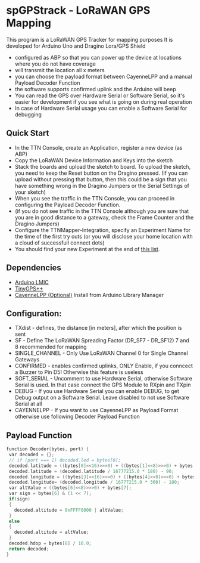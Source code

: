 # spGPStrack - LoRaWAN GPS Mapping

This program is a LoRaWAN GPS Tracker for mapping purposes
It is developed for Arduino Uno and Dragino Lora/GPS Shield
  - configured as ABP so that you can power up the device at locations where you do not have coverage
  - will transmit the location all x meters
  - you can choose the payload format between CayenneLPP and a manual Payload Decoder Function
  - the software supports confirmed uplink and the Arduino will beep
  - You can read the GPS over Hardware Serial or Software Serial, so it's easier for development if you see what is going on during real operation
  - In case of Hardware Serial usage you can enable a Software Serial for debugging

 ## Quick Start
  - In the TTN Console, create an Application, register a new device (as ABP)
  - Copy the LoRaWAN Device Information and Keys into the sketch
  - Stack the boards and upload the sketch to board. To upload the sketch, you need to keep the Reset button on the Dragino pressed.
  (If you can upload without pressing that button, then this could be a sign that you have something wrong in the Dragino Jumpers or the Serial Settings of your sketch)
  - When you see the traffic in the TTN Console, you can proceed in configuring the Payload Decoder Function.
  - (if you do not see traffic in the TTN Console although you are sure that you are in good distance to a gateway, check the Frame Counter and the Dragino Jumpers)
  - Configure the TTNMapper-Integration, specify an Experiment Name for the time of the first try outs 
  (or you will disclose your home location with a cloud of successfull connect dots)
  - You should find your new Experiment at the end of [this list](https://ttnmapper.org/experiments/list_all.php).

 ## Dependencies
  - [Arduino LMIC](https://github.com/matthijskooijman/arduino-lmic)
  - [TinyGPS++](http://arduiniana.org/libraries/tinygpsplus/)
  - [CayenneLPP (Optional)](https://www.thethingsnetwork.org/docs/devices/arduino/api/cayennelpp.html) Install from Arduino Library Manager

 ## Configuration:
  - TXdist - defines, the distance [in meters], after which the position is sent
  - SF - Define The LoRaWAN Spreading Factor (DR_SF7 - DR_SF12) 7 and 8 recommended for mapping
  - SINGLE_CHANNEL - Only Use LoRaWAN Channel 0 for Single Channel Gateways
  - CONFIRMED - enables confirmed uplinks, ONLY Enable, if you conncect a Buzzer to Pin D5! Otherwise this feature is useless
  - SOFT_SERIAL - Uncomment to use Hardware Serial, otherwise Software Serial is used. In that case connect the GPS Module to RXpin and TXpin
  - DEBUG - If you use Hardware Serial you can enable DEBUG, to get Debug output on a Software Serial. Leave disabled to not use Software Serial at all
  - CAYENNELPP - If you want to use CayenneLPP as Payload Format otherwise use following Decoder Payload Function

 ## Payload Function
 ```C
 function Decoder(bytes, port) {
  var decoded = {};
  // if (port === 1) decoded.led = bytes[0];
  decoded.latitude = ((bytes[0]<<16)>>>0) + ((bytes[1]<<8)>>>0) + bytes[2];
  decoded.latitude = (decoded.latitude / 16777215.0 * 180) - 90;
  decoded.longitude = ((bytes[3]<<16)>>>0) + ((bytes[4]<<8)>>>0) + bytes[5];
  decoded.longitude= (decoded.longitude / 16777215.0 * 360) - 180;
  var altValue = ((bytes[6]<<8)>>>0) + bytes[7];
  var sign = bytes[6] & (1 << 7);
  if(sign)
  {
    decoded.altitude = 0xFFFF0000 | altValue;
  }
  else
  {
    decoded.altitude = altValue;
  }
  decoded.hdop = bytes[8] / 10.0;
  return decoded;
}
 ```